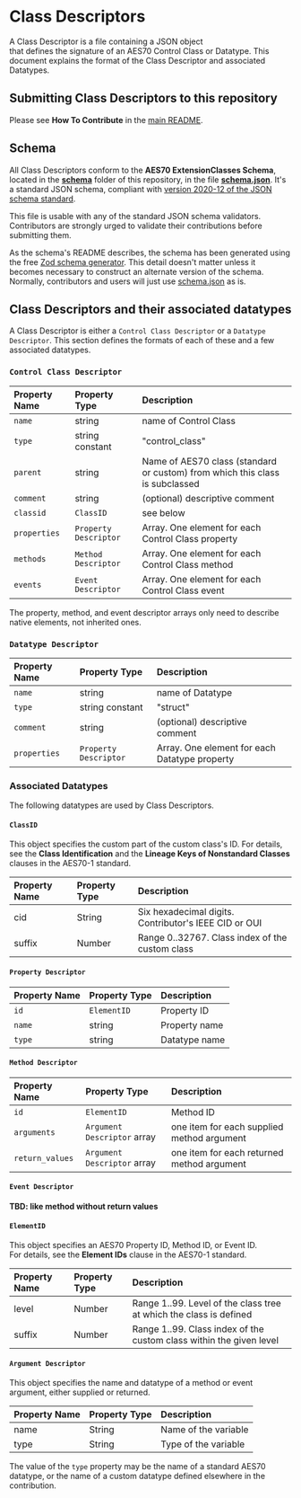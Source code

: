 # Class Descriptors

A Class Descriptor is a file containing a JSON object   
that defines the signature of an AES70 Control Class or Datatype.  This document
explains the format of the Class Descriptor and associated Datatypes.

## Submitting Class Descriptors to this repository

Please see **How To Contribute** in the [main README](./README.md).

## Schema

All Class Descriptors conform to the **AES70 ExtensionClasses Schema**, located in
the [**schema**](./schema) folder of this repository, in the file [**schema.json**](./schema/schema.json). 
It's a standard JSON schema, compliant with 
[version 2020-12 of the JSON schema standard](https://json-schema.org/draft/2020-12).  

This file is usable with any of the standard JSON schema validators. 
Contributors are strongly urged to validate their contributions before submitting them.

As the schema's README describes, the schema has been generated using 
the free [Zod schema generator](https://marketplace.visualstudio.com/items?itemName=psulek-solo.zodschema-generator).  This 
detail doesn't matter unless it becomes necessary to construct an alternate version of the schema.  Normally, 
contributors and users will just use [schema.json](./schema/schema.json) as is.

## Class Descriptors and their associated datatypes

A Class Descriptor is either a `Control Class Descriptor` or a `Datatype Descriptor`.  This section
defines the formats of each of these and a few associated datatypes.

### `Control Class Descriptor`

| Property Name 	|  Property Type		| Description	| 
| :-------------- | :---------------- | :-----------|
| `name`					| string     				| name of Control Class	|
| `type`	  			| string constant   | "control_class" 				|
| `parent`				| string 		| Name of AES70 class (standard or custom) from which this class is subclassed |
| `comment`   		| string 												| (optional) descriptive comment 	|
| `classid`     	| `ClassID`     		| see below	|
| `properties`		| `Property Descriptor` 	| Array. One element for each Control Class property	|
| `methods`				| `Method Descriptor` 		| Array. One element for each Control Class method		|
| `events`				| `Event Descriptor`    	| Array. One element for each Control Class event		|

The property, method, and event descriptor arrays only need to describe native elements, not inherited ones.
	   
### `Datatype Descriptor`

| Property Name 	|	 Property Type	| Description	|
| :--------------	|	:--------------	| :---------- |
| `name`					|	string   				| name of Datatype								|
| `type`	  			|	string constant	| "struct" 												|
| `comment`   		|	string					| (optional) descriptive comment 	|
| `properties`		| `Property Descriptor` 	| Array. One element for each Datatype property |

### Associated Datatypes

The following datatypes are used by Class Descriptors.

#### `ClassID` 

This object specifies the custom part of the custom class's ID.  For details, see 
the **Class Identification** and the **Lineage Keys of Nonstandard Classes** clauses 
in the AES70-1 standard.

| Property Name 	| Property Type		| Description	|
| :-------------- | :--------------	| :----------	|
| cid							|	String					| Six hexadecimal digits. Contributor's IEEE CID or OUI |
| suffix					|	Number					| Range 0..32767.  Class index of the custom class 				|

#### `Property Descriptor`

| Property Name 	|	Property Type		| Description	|
| :-------------	|	:--------------	| :----------	|
| `id`						|`ElementID`  		| Property ID		|
| `name`					|	string					| Property name	|
| `type`					|	string					| Datatype name	|
		
#### `Method Descriptor`

| Property Name 	| Property Type		| Description	|
| :-------------	|	:--------------	| :----------	|
| `id`					 	|	`ElementID` 		| Method ID		|
| `arguments`		 	|	`Argument Descriptor` array 	| one item for each supplied method argument	|
| `return_values`	|	`Argument Descriptor` array 	| one item for each returned method argument	|
  
#### `Event Descriptor` 

**TBD:  like method without return values**

#### `ElementID`  

This object specifies an AES70 Property ID, Method ID, or Event ID.  
For details, see the **Element IDs** clause in the AES70-1 standard.

| Property Name 	| Property Type		| Description	|
| :-------------- | :--------------	| :----------	|
| level						|	Number					| Range 1..99.  Level of the class tree at which the class is defined 	|
| suffix					|	Number					| Range 1..99.  Class index of the custom class within the given level 	|

#### `Argument Descriptor` 

This object specifies the name and datatype of a method or event argument, 
either supplied or returned.

| Property Name 	| Property Type		| Description	|
| :-------------- | :--------------	| :----------	|
| name						|	String					| Name of the variable 	|
| type						|	String					| Type of the variable 	|

The value of the `type` property may be the name of a standard AES70 datatype, 
or the name of a custom datatype defined elsewhere in the contribution.

  
